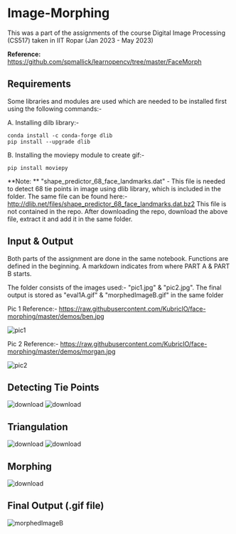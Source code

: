 # Image-Morphing
This was a part of the assignments of the course Digital Image Processing (CS517) taken in IIT Ropar (Jan 2023 - May 2023)

**Reference:** https://github.com/spmallick/learnopencv/tree/master/FaceMorph

## Requirements

Some libraries and modules are used which are needed to be installed first using the following commands:-

A. Installing dilb library:-

    conda install -c conda-forge dlib
    pip install --upgrade dlib
B. Installing the moviepy module to create gif:-

    pip install moviepy
    
**Note: ** "shape_predictor_68_face_landmarks.dat" - This file is needed to detect 68 tie points in image using dlib library, which is included in the folder. The same file can be found here:- http://dlib.net/files/shape_predictor_68_face_landmarks.dat.bz2
This file is not contained in the repo. After downloading the repo, download the above file, extract it and add it in the same folder.

## Input & Output

Both parts of the assignment are done in the same notebook. Functions are defined in the beginning. A markdown indicates from where PART A & PART B starts.

The folder consists of the images used:- "pic1.jpg" & "pic2.jpg". The final output is stored as "eval1A.gif" & "morphedImageB.gif" in the same folder

Pic 1 Reference:- https://raw.githubusercontent.com/KubricIO/face-morphing/master/demos/ben.jpg

![pic1](https://github.com/hrishi-bodkhe/Image-Morphing/assets/52168214/62530e8d-d597-4f62-86e5-88ca4e9f0ad0)

Pic 2 Reference:- https://raw.githubusercontent.com/KubricIO/face-morphing/master/demos/morgan.jpg

![pic2](https://github.com/hrishi-bodkhe/Image-Morphing/assets/52168214/be5605b9-f30a-4968-9b99-f842389b54d5)


## Detecting Tie Points

![download](https://github.com/hrishi-bodkhe/Image-Morphing/assets/52168214/7aee0b73-94db-4e8e-95d5-4aa06e397c80) ![download](https://github.com/hrishi-bodkhe/Image-Morphing/assets/52168214/83fd12e6-4437-4012-85a1-509a264743d4)

## Triangulation

![download](https://github.com/hrishi-bodkhe/Image-Morphing/assets/52168214/b9fbba97-8636-42ad-a475-22131caea65d)  ![download](https://github.com/hrishi-bodkhe/Image-Morphing/assets/52168214/5a61a270-2623-4878-87cf-e3e06f684b73)

## Morphing

![download](https://github.com/hrishi-bodkhe/Image-Morphing/assets/52168214/5688c7c1-e6ed-48a3-9244-8dc14af9f8ab)

## Final Output (.gif file)

![morphedImageB](https://github.com/hrishi-bodkhe/Image-Morphing/assets/52168214/07058cd9-e245-437d-afb9-c84da2c6e497)
